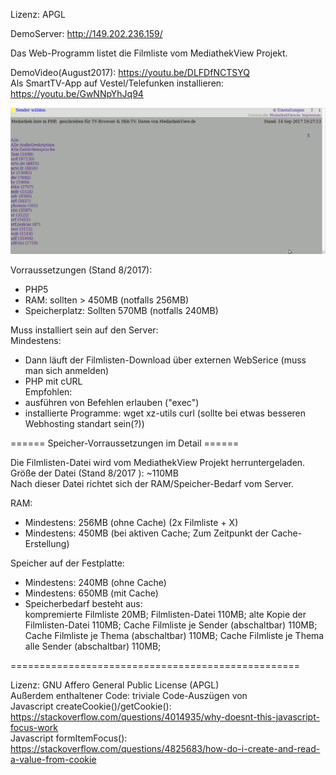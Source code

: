 Lizenz: APGL  

DemoServer: http://149.202.236.159/

Das Web-Programm listet die Filmliste vom MediathekView Projekt.

DemoVideo(August2017): https://youtu.be/DLFDfNCTSYQ  
Als SmartTV-App auf Vestel/Telefunken installieren: https://youtu.be/GwNNpYhJq94

![Alt text](screenshots/Bildschirmfoto_1.png)

Vorraussetzungen (Stand 8/2017):
- PHP5
- RAM: sollten > 450MB (notfalls 256MB)
- Speicherplatz: Sollten 570MB (notfalls 240MB)

Muss installiert sein auf den Server:  
Mindestens:  
- Dann läuft der Filmlisten-Download über externen WebSerice (muss man sich anmelden)
- PHP mit cURL  
Empfohlen:  
- ausführen von Befehlen erlauben ("exec")
- installierte Programme: wget xz-utils curl (sollte bei etwas besseren Webhosting standart sein(?))



====== Speicher-Vorraussetzungen im Detail ======

Die Filmlisten-Datei wird vom MediathekView Projekt herruntergeladen.
Größe der Datei (Stand 8/2017 ): ~110MB  
Nach dieser Datei richtet sich der RAM/Speicher-Bedarf vom Server.

 RAM:  
- Mindestens: 256MB (ohne Cache) (2x Filmliste + X)
- Mindestens: 450MB (bei aktiven Cache; Zum Zeitpunkt der Cache-Erstellung)

 Speicher auf der Festplatte:
- Mindestens: 240MB (ohne Cache)
- Mindestens: 650MB (mit Cache)
- Speicherbedarf besteht aus:  
          kompremierte Filmliste 20MB; 
          Filmlisten-Datei 110MB; 
          alte Kopie der Filmlisten-Datei 110MB; 
          Cache Filmliste je Sender (abschaltbar) 110MB; 
          Cache Filmliste je Thema (abschaltbar) 110MB; 
          Cache Filmliste je Thema alle Sender (abschaltbar) 110MB; 

==================================================

Lizenz:  GNU Affero General Public License (APGL)  
Außerdem enthaltener Code: 
        triviale Code-Auszügen von  
                Javascript createCookie()/getCookie(): https://stackoverflow.com/questions/4014935/why-doesnt-this-javascript-focus-work  
                Javascript formItemFocus(): https://stackoverflow.com/questions/4825683/how-do-i-create-and-read-a-value-from-cookie  

